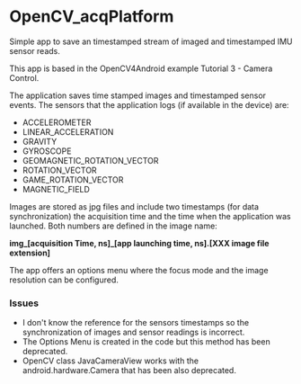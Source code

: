 # OpenCV_acqPlatform
Simple app to save an timestamped stream of imaged and timestamped IMU sensor reads.

This app is based in the OpenCV4Android example Tutorial 3 - Camera Control.

The application saves time stamped images and timestamped sensor events. The sensors that the application logs (if available in the device) are:
- ACCELEROMETER
- LINEAR_ACCELERATION
- GRAVITY
- GYROSCOPE
- GEOMAGNETIC_ROTATION_VECTOR
- ROTATION_VECTOR
- GAME_ROTATION_VECTOR
- MAGNETIC_FIELD

Images are stored as jpg files and include two timestamps (for data synchronization) the acquisition time and the time when the application was launched. Both numbers are defined in the image name:

**img_[acquisition Time, ns]_[app launching time, ns].[XXX image file extension]**

The app offers an options menu where the focus mode and the image resolution can be configured.

### Issues
- I don't know the reference for the sensors timestamps so the synchronization of images and sensor readings is incorrect.
- The Options Menu is created in the code but this method has been deprecated.
- OpenCV class JavaCameraView works with the android.hardware.Camera that has been also deprecated.

